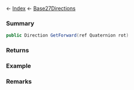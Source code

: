 ← [Index](Api-Index) ← [Base27Directions](VRageMath.Base27Directions)

### Summary

```csharp
public Direction GetForward(ref Quaternion rot)
```

### Returns

### Example

### Remarks

